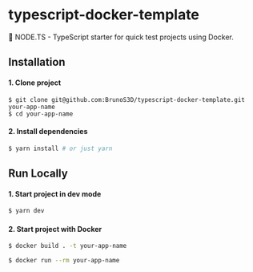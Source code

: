# typescript-docker-template

🐳 NODE.TS - TypeScript starter for quick test projects using Docker.
## Installation

#### 1. Clone project

```
$ git clone git@github.com:BrunoS3D/typescript-docker-template.git your-app-name
$ cd your-app-name
```

#### 2. Install dependencies

```sh
$ yarn install # or just yarn
```


## Run Locally

#### 1. Start project in dev mode

```sh
$ yarn dev
```

#### 2. Start project with Docker

```sh
$ docker build . -t your-app-name
```

```sh
$ docker run --rm your-app-name
```

